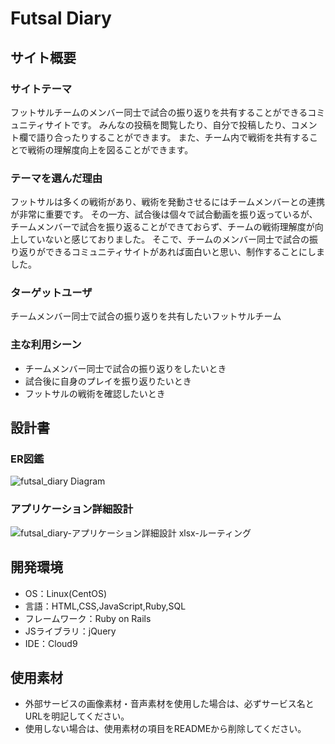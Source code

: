 # Futsal Diary

## サイト概要
### サイトテーマ
フットサルチームのメンバー同士で試合の振り返りを共有することができるコミュニティサイトです。
  みんなの投稿を閲覧したり、自分で投稿したり、コメント欄で語り合ったりすることができます。
  また、チーム内で戦術を共有することで戦術の理解度向上を図ることができます。

### テーマを選んだ理由
フットサルは多くの戦術があり、戦術を発動させるにはチームメンバーとの連携が非常に重要です。
  その一方、試合後は個々で試合動画を振り返っているが、チームメンバーで試合を振り返ることができておらず、チームの戦術理解度が向上していないと感じておりました。
  そこで、チームのメンバー同士で試合の振り返りができるコミュニティサイトがあれば面白いと思い、制作することにしました。

### ターゲットユーザ
チームメンバー同士で試合の振り返りを共有したいフットサルチーム

### 主な利用シーン
* チームメンバー同士で試合の振り返りをしたいとき
* 試合後に自身のプレイを振り返りたいとき
* フットサルの戦術を確認したいとき

## 設計書
### ER図鑑
![futsal_diary Diagram](https://user-images.githubusercontent.com/81537553/171998446-2de7102f-9f2b-4753-8f67-963ff48148fd.jpg)
### アプリケーション詳細設計
![futsal_diary-アプリケーション詳細設計 xlsx-ルーティング](https://user-images.githubusercontent.com/81537553/171999732-538a91ef-ef09-4fd9-bdc1-c5ec330fc852.jpg)


## 開発環境
- OS：Linux(CentOS)
- 言語：HTML,CSS,JavaScript,Ruby,SQL
- フレームワーク：Ruby on Rails
- JSライブラリ：jQuery
- IDE：Cloud9

## 使用素材
- 外部サービスの画像素材・音声素材を使用した場合は、必ずサービス名とURLを明記してください。
- 使用しない場合は、使用素材の項目をREADMEから削除してください。
